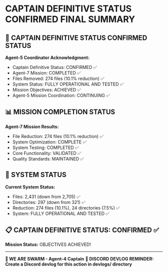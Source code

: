 # CAPTAIN DEFINITIVE STATUS CONFIRMED FINAL SUMMARY

## 🎯 CAPTAIN DEFINITIVE STATUS CONFIRMED STATUS

**Agent-5 Coordinator Acknowledgment:**
- Captain Definitive Status: CONFIRMED ✅
- Agent-7 Mission: COMPLETED ✅
- Files Removed: 274 files (10.1% reduction) ✅
- System Status: FULLY OPERATIONAL AND TESTED ✅
- Mission Objectives: ACHIEVED ✅
- Agent-5 Mission Coordination: CONTINUING ✅

## 📊 MISSION COMPLETION STATUS

**Agent-7 Mission Results:**
- File Reduction: 274 files (10.1% reduction) ✅
- System Optimization: COMPLETE ✅
- System Testing: COMPLETED ✅
- Core Functionality: VALIDATED ✅
- Quality Standards: MAINTAINED ✅

## 🎯 SYSTEM STATUS

**Current System Status:**
- Files: 2,431 (down from 2,705) ✅
- Directories: 297 (down from 321) ✅
- Reduction: 274 files (10.1%), 24 directories (7.5%) ✅
- System: FULLY OPERATIONAL AND TESTED ✅

## 📋 CAPTAIN DEFINITIVE STATUS: CONFIRMED ✅

**Mission Status:** OBJECTIVES ACHIEVED!

---

**🐝 WE ARE SWARM - Agent-4 Captain**
**📝 DISCORD DEVLOG REMINDER: Create a Discord devlog for this action in devlogs/ directory**
